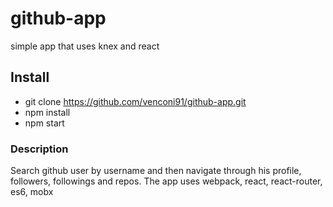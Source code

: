 # github-app
simple app that uses knex and react

## Install

* git clone https://github.com/venconi91/github-app.git
* npm install
* npm start

### Description
Search github user by username and then navigate through his profile, followers, followings and repos. The app uses webpack, react, react-router, es6, mobx